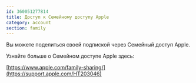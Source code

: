 ```yaml
---
id: 360051277814
title: Доступ к Семейному доступу Apple
category: account
section: family
---
```

Вы можете поделиться своей подпиской через Семейный доступ Apple.

Узнайте больше о Семейном доступе Apple здесь:

[https://www.apple.com/family-sharing/](https://support.apple.com/HT203046)

